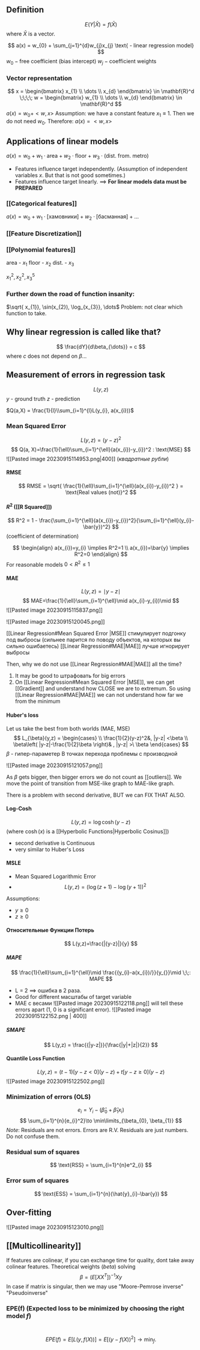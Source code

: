 
## Definition
$$
E(Y|\bar{X}) = f(\bar{X}) 
$$
where $\bar{X}$ is a vector.

$$
a(x) = w_{0} + \sum_{j=1}^{d}w_{j}x_{j} \text{  - linear regression model}
$$
$w_{0} - \text{free coefficient (bias intercept)}$
$w_{j} - \text{coefficient weights}$

### Vector representation
$$
x = \begin{bmatrix}
x_{1} \\
\dots \\
x_{d}
\end{bmatrix} \in \mathbf{R}^d   \;\;\;\; w = \begin{bmatrix}
w_{1} \\
\dots \\
w_{d}
\end{bmatrix} \in \mathbf{R}^d
$$
$a(x) = w_{0}+<w,x>$
Assumption: we have a constant feature $x_{1}\equiv1$. Then we do not need $w_{0}$. Therefore:
$a(x) = <w,x>$

## Applications of linear models
$a(x) = w_{0}+w_{1} \cdot \text{area} + w_{2} \cdot \text{floor}+w_{3} \cdot \text{(dist. from. metro)}$

- Features influence target independently. (Assumption of independent variables $x$. But that is not good sometimes.)
- Features influence target linearly. 
$\implies$ **For linear models data must be PREPARED**

### [[Categorical features]]
$a(x)= w_{0}+w_{1} \cdot \text{[хамовники]}+w_{2} \cdot \text{[басманная]}+\dots$
### [[Feature Discretization]]
### [[Polynomial features]]
area - $x_{1}$
floor - $x_{2}$
dist. - $x_{3}$

$x_{1}^2, x_{2}^2, x_{3}^5$
### Further down the road of function insanity:
$\sqrt{ x_{1}}, \sin(x_{2}), \log_{x_{3}}, \dots$
Problem: not clear which function to take.


## Why linear regression is called like that?
$$
\frac{dY}{d\beta_{\dots}} = c
$$
where $c$ does not depend on $\beta\dots$


## Measurement of errors in regression task
$$
L(y,z)
$$
$y$ - ground truth
$z$ - prediction

$Q(a,X) = \frac{1}{l}\\sum_{i=1}^{l}L(y_{i}, a(x_{i}))$
### Mean Squared Error
$$
L(y,z) = (y-z)^2
$$
$$
Q(a, X)=\frac{1}{\ell}\sum_{i=1}^{\ell}(a(x_{i})-y_{i})^2 : \text{MSE}
$$
![[Pasted image 20230915114953.png|400]]
(*квадратные рубли*)

#### RMSE
$$
RMSE = \sqrt{ \frac{1}{\ell}\sum_{i=1}^{\ell}(a(x_{i})-y_{i})^2 } = \text{Real values (not)}^2
$$
#### $R^2$ ([[R Squared]])
$$
R^2 = 1 - \frac{\sum_{i=1}^{\ell}(a(x_{i})-y_{i})^2}{\sum_{i=1}^{\ell}(y_{i}-\bar{y})^2}
$$
(coefficient of determination)

$$
\begin{align}
a(x_{i})=y_{i} \implies R^2=1 \\
a(x_{i})=\bar{y} \implies R^2=0
\end{align}
$$
For reasonable models $0< R^2 \leq 1$

#### MAE
$$
L(y,z)=\mid y-z\mid
$$
$$
MAE=\frac{1}{\ell}\sum_{i=1}^{\ell}\mid a(x_{i}-y_{i})\mid
$$
![[Pasted image 20230915115837.png]]

![[Pasted image 20230915120045.png]]

[[Linear Regression#Mean Squared Error |MSE]] стимулирует подгонку под выбросы (сильнее парится по поводу объектов, на которых вы сильно ошибаетесь)
[[Linear Regression#MAE|MAE]] лучше игнорирует выбросы

Then, why we do not use [[Linear Regression#MAE|MAE]] all the time?
1) It may be good to штрафовать for big errors
2) On [[Linear Regression#Mean Squared Error |MSE]], we can get [[Gradient]] and understand how CLOSE we are to extremum. So using [[Linear Regression#MAE|MAE]] we can not understand how far we from the minimum

#### Huber's loss
Let us take the best from both worlds (MAE, MSE)
$$
L_{\beta}(y,z) = \begin{cases} \\
\frac{1}{2}(y-z)^2&, |y-z| <\beta \\
\beta\left( |y-z|-\frac{1}{2}\beta \right)& , |y-z| >\ \beta
\end{cases}
$$
$\beta$ - гипер-параметер
В точках перехода проблемы с производной

![[Pasted image 20230915121057.png]]

As $\beta$ gets bigger, then bigger errors we do not count as [[outliers]]. We move the point of transition from MSE-like graph to MAE-like graph.

There is a problem with second derivative, BUT we can FIX THAT ALSO.

#### Log-Cosh
$$
L(y,z) = \log \cosh(y-z)
$$
(where $\cosh (x)$ is a [[Hyperbolic Functions|Hyperbolic Cosinus]])
- second derivative is Continuous
- very similar to Huber's Loss

#### MSLE
- Mean Squared Logarithmic Error
- $$
L(y,z)= (\log(z+1)-\log(y+1))^2
$$

Assumptions:
- $y \geq 0$
- $z \geq 0$

#### Относительные Функции Потерь
$$
L(y,z)=\frac{|{y-z}|}{y}
$$
##### MAPE
$$
\frac{1}{\ell}\sum_{i=1}^{\ell}\mid \frac{{y_{i}-a(x_{i})/}}{y_{}}\mid \;\;: MAPE
$$
- L = 2 $\implies$ ошибка в 2 раза.
- Good for different масштабы of target variable
- MAE с весами
  ![[Pasted image 20230915122118.png]]
will tell these errors apart (1, 0 is a significant error).
![[Pasted image 20230915122152.png | 400]]
##### SMAPE
$$
L(y,z) = \frac{{|y-z|}}{\frac{|y|+|z|}{2}}
$$
#### Quantile Loss Function
$$
L(y,z)=(t-1)[y-z < 0](y-z) + t[y-z\geq 0](y-z)
$$
![[Pasted image 20230915122502.png]]


### Minimization of errors (OLS)
$$
e_{i} = Y_{i} - (\hat{\beta}_{0}+\hat{\beta}_{1}x_{i})
$$
$$
\sum_{i=1}^{n}{e_{i}^2}\to \min\limits_{\beta_{0}, \beta_{1}}
$$
*Note*: Residuals are not errors. Errors are R.V. Residuals are just numbers. Do not confuse them. 


### Residual sum of squares 
$$
\text{RSS} = \sum_{i=1}^{n}e^2_{i}
$$

### Error sum of squares
$$
\text{ESS} = \sum_{i=1}^{n}(\hat{y}_{i}-\bar{y})
$$



## Over-fitting
![[Pasted image 20230915123010.png]]



## [[Multicollinearity]] 
If features are colinear, if you can exchange time for quality, dont take away colinear features.
Theoretical weights ($beta$) solving
$$
\beta = (E[XX^T])^{-1}Xy
$$
In case if matrix is singular, then we may use
"Moore-Pemrose inverse"
"Pseudoinverse"

### EPE(f) (Expected loss to be minimized by choosing the right model $f$)
 $$EPE(f) = E \left[ L(y,f(X)) \right] = E\left[ (y − f(X))^2\right] \to \min_{f}.$$
 



